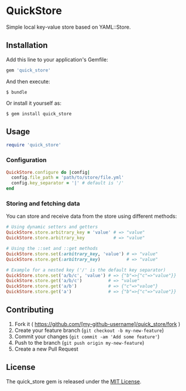# QuickStore

Simple local key-value store based on YAML::Store.

## Installation

Add this line to your application's Gemfile:

```ruby
gem 'quick_store'
```

And then execute:

    $ bundle

Or install it yourself as:

    $ gem install quick_store

## Usage

```ruby
require 'quick_store'
```

### Configuration

```ruby
QuickStore.configure do |config|
  config.file_path = 'path/to/store/file.yml'
  config.key_separator = '|' # default is '/'
end
```

### Storing and fetching data
You can store and receive data from the store using different methods:

```ruby
# Using dynamic setters and getters
QuickStore.store.arbitrary_key = 'value' # => "value"
QuickStore.store.arbitrary_key           # => "value"

# Using the ::set and ::get methods
QuickStore.store.set(:arbitrary_key, 'value') # => "value"
QuickStore.store.get(:arbitrary_key)          # => "value"

# Example for a nested key ('/' is the default key separator)
QuickStore.store.set('a/b/c', 'value') # => {"b"=>{"c"=>"value"}}
QuickStore.store.get('a/b/c')          # => "value"
QuickStore.store.get('a/b')            # => {"c"=>"value"}
QuickStore.store.get('a')              # => {"b"=>{"c"=>"value"}}
```

## Contributing

1. Fork it ( https://github.com/[my-github-username]/quick_store/fork )
2. Create your feature branch (`git checkout -b my-new-feature`)
3. Commit your changes (`git commit -am 'Add some feature'`)
4. Push to the branch (`git push origin my-new-feature`)
5. Create a new Pull Request

## License

The quick_store gem is released under the [MIT License](http://opensource.org/licenses/MIT).
